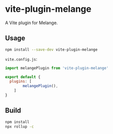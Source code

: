 # vite-plugin-melange

A Vite plugin for Melange.

## Usage

```bash
npm install --save-dev vite-plugin-melange
```

`vite.config.js`:
```javascript
import melangePlugin from 'vite-plugin-melange'

export default {
  plugins: [
        melangePlugin(),
    ]
}
```

## Build

```bash
npm install
npx rollup -c
```
